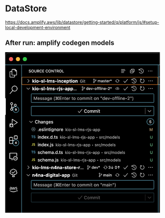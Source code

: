 # DataStore
https://docs.amplify.aws/lib/datastore/getting-started/q/platform/js/#setup-local-development-environment

## After run: amplify codegen models
![Files](./_images/after_run_amplify_codegen_models.png)

